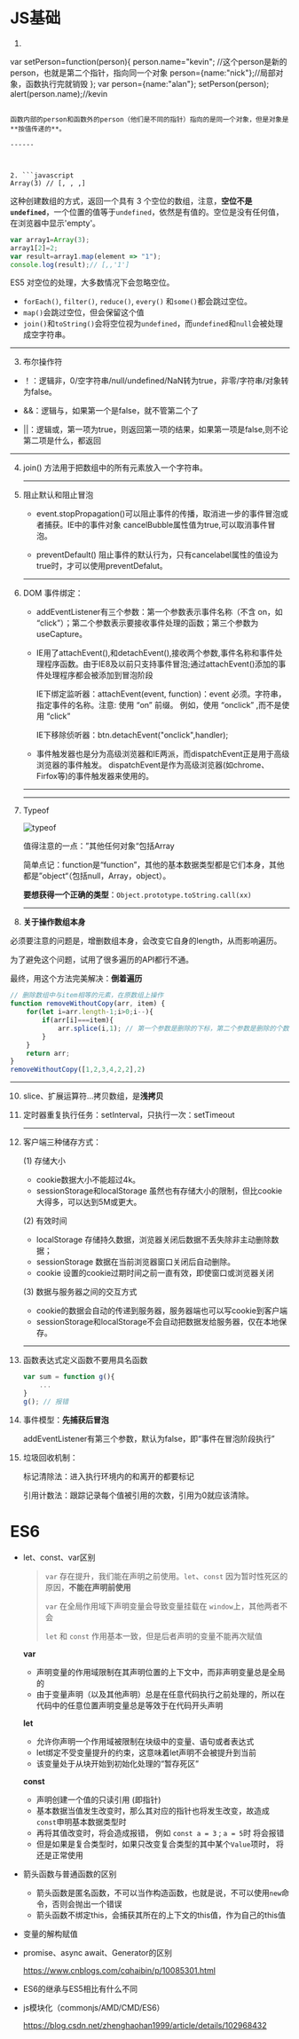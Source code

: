 # JS基础

1.  ```js
   var setPerson=function(person){ 
   	person.name="kevin"; //这个person是新的person，也就是第二个指针，指向同一个对象
       person={name:"nick"};//局部对象，函数执行完就销毁 
   }; 
   var person={name:"alan"};
   setPerson(person); 
   alert(person.name);//kevin
   ```

   函数内部的person和函数外的person（他们是不同的指针）指向的是同一个对象，但是对象是**按值传递的**。

   ------
   
   
   
2. ```javascript
   Array(3) // [, , ,]
   ```

   这种创建数组的方式，返回一个具有 3 个空位的数组，注意，**空位不是`undefined`**，一个位置的值等于`undefined`，依然是有值的。空位是没有任何值，在浏览器中显示'empty'。

   ```js
   var array1=Array(3);
   array1[2]=2;
   var result=array1.map(element => "1");
   console.log(result);// [,,'1']
   ```

   ES5 对空位的处理，大多数情况下会忽略空位。

   - `forEach()`, `filter()`, `reduce()`, `every()` 和`some()`都会跳过空位。
   - `map()`会跳过空位，但会保留这个值
   - `join()`和`toString()`会将空位视为`undefined`，而`undefined`和`null`会被处理成空字符串。

   ------

   

3.  布尔操作符

   - ！：逻辑非，0/空字符串/null/undefined/NaN转为true，非零/字符串/对象转为false。

   - &&：逻辑与，如果第一个是false，就不管第二个了
   - ||：逻辑或，第一项为true，则返回第一项的结果，如果第一项是false,则不论第二项是什么，都返回

   ------

   

4. join() 方法用于把数组中的所有元素放入一个字符串。

   ------

   

5. 阻止默认和阻止冒泡   

   - event.stopPropagation()可以阻止事件的传播，取消进一步的事件冒泡或者捕获。IE中的事件对象   cancelBubble属性值为true,可以取消事件冒泡。

   - preventDefault() 阻止事件的默认行为，只有cancelabel属性的值设为true时，才可以使用preventDefalut。

   ------

6. DOM 事件绑定：

   - addEventListener有三个参数：第一个参数表示事件名称（不含 on，如 “click”）；第二个参数表示要接收事件处理的函数；第三个参数为 useCapture。

   - IE用了attachEvent(),和detachEvent(),接收两个参数,事件名称和事件处理程序函数。由于IE8及以前只支持事件冒泡;通过attachEvent()添加的事件处理程序都会被添加到冒泡阶段

     IE下绑定监听器：attachEvent(event, function)：event 必须。字符串，指定事件的名称。注意: 使用 “on” 前缀。 例如，使用 “onclick” ,而不是使用 “click”

     IE下移除侦听器：btn.detachEvent("onclick",handler);   

   - 事件触发器也是分为高级浏览器和IE两派，而dispatchEvent正是用于高级浏览器的事件触发。 dispatchEvent是作为高级浏览器(如chrome、Firfox等)的事件触发器来使用的。

   ------

   

   ------

8. Typeof

   ![typeof](C:\Users\NHT\Desktop\前端复习\img\typeof.PNG)

   值得注意的一点：”其他任何对象“包括Array

   简单点记：function是“function”，其他的基本数据类型都是它们本身，其他都是”object“（包括null，Array，object）。
   
   **要想获得一个正确的类型**：`Object.prototype.toString.call(xx)`
   
   ------
   
9.  **关于操作数组本身**

   必须要注意的问题是，增删数组本身，会改变它自身的length，从而影响遍历。

   为了避免这个问题，试用了很多遍历的API都行不通。

   最终，用这个方法完美解决：**倒着遍历**

   ```js
   // 删除数组中与item相等的元素，在原数组上操作
   function removeWithoutCopy(arr, item) {
       for(let i=arr.length-1;i>0;i--){
           if(arr[i]===item){
               arr.splice(i,1); // 第一个参数是删除的下标，第二个参数是删除的个数
           }
       }
       return arr;
   }
   removeWithoutCopy([1,2,3,4,2,2],2)
   ```

   ------
   
10. slice、扩展运算符...拷贝数组，是**浅拷贝**

11. 定时器重复执行任务：setInterval，只执行一次：setTimeout

    ------

    

12. 客户端三种储存方式：

    (1) 存储大小

    - cookie数据大小不能超过4k。
    - sessionStorage和localStorage 虽然也有存储大小的限制，但比cookie大得多，可以达到5M或更大。

    (2) 有效时间

    - localStorage 存储持久数据，浏览器关闭后数据不丢失除非主动删除数据；
    - sessionStorage 数据在当前浏览器窗口关闭后自动删除。
    - cookie 设置的cookie过期时间之前一直有效，即使窗口或浏览器关闭

    (3) 数据与服务器之间的交互方式

    - cookie的数据会自动的传递到服务器，服务器端也可以写cookie到客户端
    - sessionStorage和localStorage不会自动把数据发给服务器，仅在本地保存。

    ------

13. 函数表达式定义函数不要用具名函数

    ```js
    var sum = function g(){
        ...
    }
    g(); // 报错
    ```

14. 事件模型：**先捕获后冒泡**

    addEventListener有第三个参数，默认为false，即“事件在冒泡阶段执行”

14. 垃圾回收机制：

    标记清除法：进入执行环境内的和离开的都要标记

    引用计数法：跟踪记录每个值被引用的次数，引用为0就应该清除。 







# ES6

- let、const、var区别

  > `var` 存在提升，我们能在声明之前使用。`let`、`const` 因为暂时性死区的原因，**不能在声明前使用** 
  >
  > `var` 在全局作用域下声明变量会导致变量挂载在 `window`上，其他两者不会 
  >
  > `let` 和 `const` 作用基本一致，但是后者声明的变量不能再次赋值 

  **var**

  - 声明变量的作用域限制在其声明位置的上下文中，而非声明变量总是全局的
  - 由于变量声明（以及其他声明）总是在任意代码执行之前处理的，所以在代码中的任意位置声明变量总是等效于在代码开头声明

  **let**

  - 允许你声明一个作用域被限制在块级中的变量、语句或者表达式
  - let绑定不受变量提升的约束，这意味着let声明不会被提升到当前
  - 该变量处于从块开始到初始化处理的“暂存死区”

  **const**

  - 声明创建一个值的只读引用 (即指针)
  - 基本数据当值发生改变时，那么其对应的指针也将发生改变，故造成 `const`申明基本数据类型时
  - 再将其值改变时，将会造成报错， 例如 `const a = 3` ; `a = 5`时 将会报错
  - 但是如果是复合类型时，如果只改变复合类型的其中某个`Value`项时， 将还是正常使用

- 箭头函数与普通函数的区别

  - 箭头函数是匿名函数，不可以当作构造函数，也就是说，不可以使用`new`命令，否则会抛出一个错误
  - 箭头函数不绑定this，会捕获其所在的上下文的this值，作为自己的this值

- 变量的解构赋值

- promise、async await、Generator的区别

    https://www.cnblogs.com/cqhaibin/p/10085301.html 

- ES6的继承与ES5相比有什么不同

- js模块化（commonjs/AMD/CMD/ES6）

   https://blog.csdn.net/zhenghaohan1999/article/details/102968432 